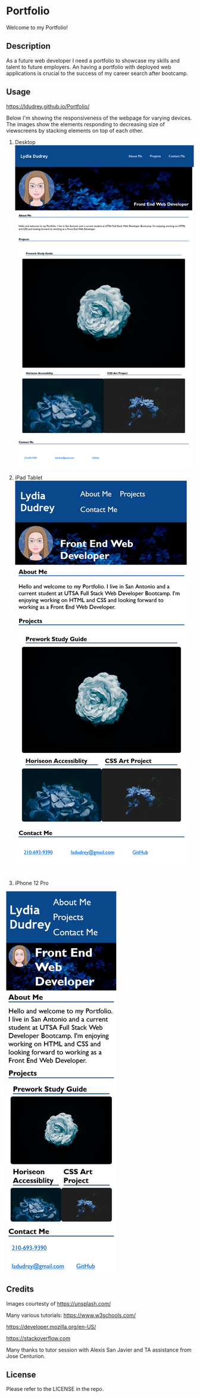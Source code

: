 # Portfolio
Welcome to my Portfolio! 

## Description
As a future web developer I need a portfolio to showcase my skills and talent to future employers. An having a portfolio with deployed web applications is crucial to the success of my career search after bootcamp.

## Usage

https://ldudrey.github.io/Portfolio/

Below I'm showing the responsiveness of the webpage for varying devices. The images show the elements responding to decreasing size of viewscreens by stacking elements on top of each other. 

1. Desktop
![The Portfolio webpage includes a navigation bar, avatar, a header image, and cards with text and contact information at bottom of the page.](./assets/images/Screenshot%20Desktop%20Lydia%20Dudrey's%20Portfolio.png)


2. iPad Tablet
![The Portfolio webpage includes a navigation bar, avatar, a header image, and cards with text and contact information at bottom of the page.](./assets/images/Screenshot%20iPad%20Lydia%20Dudrey's%20Portfolio.png)

<br>

3. iPhone 12 Pro

![The Portfolio webpage includes a navigation bar, avatar, a header image, and cards with text and contact information at bottom of the page.](./assets/images/Screenshot%20iPhone%2012%20Pro%20Lydia%20Dudrey's%20Portfolio.png)


## Credits
Images courtesty of https://unsplash.com/

Many various tutorials:
https://www.w3schools.com/

https://developer.mozilla.org/en-US/

https://stackoverflow.com

Many thanks to tutor session with Alexis San Javier and TA assistance from Jose Centurion.

## License
Please refer to the LICENSE in the repo.
